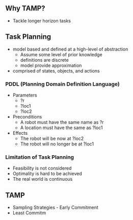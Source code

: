 ## Why TAMP?
- Tackle longer horizon tasks
## Task Planning
 - model based and defined at a high-level of abstraction
	- Assume some level of prior knowledge
	- definitions are discrete
	- model provide approximation
 - comprised of states, objects, and actions
### PDDL (Planning Domain Definition Language)
- Parameters
	- ?r
	- ?loc1
	- ?loc2
- Preconditions
	- A robot must have the same name as ?r
	- A location must have the same as ?loc1
- Effects
	-  The robot will be now at ?loc2
	- The robot will no longer be at ?loc1
	
### Limitation of Task Planning
- Feasibility is not considered
- Optimality is hard to be achieved
- The real world is continuous

## TAMP
-  Sampling Strategies - Early Commitment
- Least Commitm
